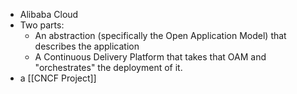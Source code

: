 - Alibaba Cloud
- Two parts:
	- An abstraction (specifically the Open Application Model) that describes the application
	- A Continuous Delivery Platform that takes that OAM and "orchestrates" the deployment of it.
- a [[CNCF Project]]